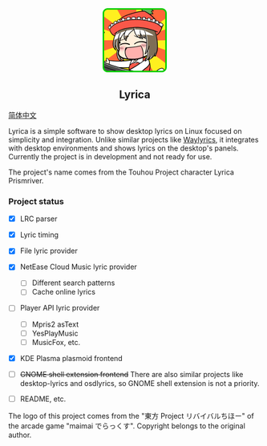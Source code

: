 <div align="center">
  <img src="assets/lyrica.png" width="128px">
  <br>  
    <h2>Lyrica</h2>
</div>

[简体中文](README.zh.md)

Lyrica is a simple software to show desktop lyrics on Linux focused on simplicity and integration.
Unlike similar projects like [Waylyrics](https://github.com/waylyrics/waylyrics), it integrates with desktop environments and shows lyrics on the desktop's panels.  
Currently the project is in development and not ready for use.

The project's name comes from the Touhou Project character Lyrica Prismriver.

### Project status

- [x] LRC parser
- [x] Lyric timing
- [x] File lyric provider
- [x] NetEase Cloud Music lyric provider
  - [ ] Different search patterns
  - [ ] Cache online lyrics
- [ ] Player API lyric provider
  - [ ] Mpris2 asText
  - [ ] YesPlayMusic
  - [ ] MusicFox, etc.
- [x] KDE Plasma plasmoid frontend
- [ ] ~~GNOME shell extension frontend~~
  There are also similar projects like desktop-lyrics and osdlyrics, so GNOME shell extension is not a priority.
- [ ] README, etc.


The logo of this project comes from the "東方 Project リバイバルちほー" of the arcade game "maimai でらっくす".
Copyright belongs to the original author.
